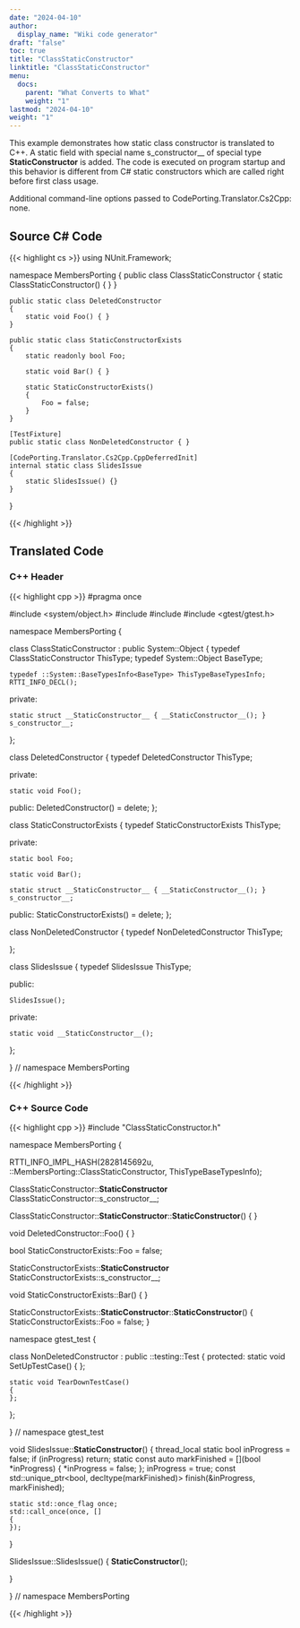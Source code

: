 ```yaml
---
date: "2024-04-10"
author:
  display_name: "Wiki code generator"
draft: "false"
toc: true
title: "ClassStaticConstructor"
linktitle: "ClassStaticConstructor"
menu:
  docs:
    parent: "What Converts to What"
    weight: "1"
lastmod: "2024-04-10"
weight: "1"
---
```


This example demonstrates how static class constructor is translated to C++. A static field with special name s_constructor__ of special type __StaticConstructor__ is added. The code is executed on program startup and this behavior is different from C# static constructors which are called right before first class usage.

Additional command-line options passed to CodePorting.Translator.Cs2Cpp: none.

## Source C# Code ##

{{< highlight cs >}}
using NUnit.Framework;


namespace MembersPorting
{
    public class ClassStaticConstructor
    {
        static ClassStaticConstructor()
        {
        }
    }

    public static class DeletedConstructor
    {
        static void Foo() { }
    }

    public static class StaticConstructorExists
    {
        static readonly bool Foo;

        static void Bar() { }

        static StaticConstructorExists()
        {
            Foo = false;
        }
    }

    [TestFixture]
    public static class NonDeletedConstructor { }

    [CodePorting.Translator.Cs2Cpp.CppDeferredInit]
    internal static class SlidesIssue
    {
        static SlidesIssue() {}
    }
}

{{< /highlight >}}

## Translated Code ##

### C++ Header ###

{{< highlight cpp >}}
#pragma once

#include <system/object.h>
#include <mutex>
#include <memory>
#include <gtest/gtest.h>

namespace MembersPorting {

class ClassStaticConstructor : public System::Object
{
    typedef ClassStaticConstructor ThisType;
    typedef System::Object BaseType;
    
    typedef ::System::BaseTypesInfo<BaseType> ThisTypeBaseTypesInfo;
    RTTI_INFO_DECL();
    
private:

    static struct __StaticConstructor__ { __StaticConstructor__(); } s_constructor__;
    
};

class DeletedConstructor
{
    typedef DeletedConstructor ThisType;
    
private:

    static void Foo();
    
public:
    DeletedConstructor() = delete;
};

class StaticConstructorExists
{
    typedef StaticConstructorExists ThisType;
    
private:

    static bool Foo;
    
    static void Bar();
    
    static struct __StaticConstructor__ { __StaticConstructor__(); } s_constructor__;
    
public:
    StaticConstructorExists() = delete;
};

class NonDeletedConstructor
{
    typedef NonDeletedConstructor ThisType;
    
};

class SlidesIssue
{
    typedef SlidesIssue ThisType;
    
public:

    SlidesIssue();
    
private:

    static void __StaticConstructor__();
    
};

} // namespace MembersPorting



{{< /highlight >}}

### C++ Source Code ###

{{< highlight cpp >}}
#include "ClassStaticConstructor.h"

namespace MembersPorting {

RTTI_INFO_IMPL_HASH(2828145692u, ::MembersPorting::ClassStaticConstructor, ThisTypeBaseTypesInfo);

ClassStaticConstructor::__StaticConstructor__ ClassStaticConstructor::s_constructor__;

ClassStaticConstructor::__StaticConstructor__::__StaticConstructor__()
{
}

void DeletedConstructor::Foo()
{
}

bool StaticConstructorExists::Foo = false;

StaticConstructorExists::__StaticConstructor__ StaticConstructorExists::s_constructor__;

void StaticConstructorExists::Bar()
{
}

StaticConstructorExists::__StaticConstructor__::__StaticConstructor__()
{
    StaticConstructorExists::Foo = false;
}

namespace gtest_test
{

class NonDeletedConstructor : public ::testing::Test
{
protected:
    static void SetUpTestCase()
    {
    };
    
    static void TearDownTestCase()
    {
    };
    
};

} // namespace gtest_test

void SlidesIssue::__StaticConstructor__()
{
    thread_local static bool inProgress = false;
    if (inProgress) return;
    static const auto markFinished = [](bool *inProgress) { *inProgress = false; };
    inProgress = true;
    const std::unique_ptr<bool, decltype(markFinished)> finish(&inProgress, markFinished);
    
    static std::once_flag once;
    std::call_once(once, []
    {
    });
}

SlidesIssue::SlidesIssue()
{
    __StaticConstructor__();
    
}

} // namespace MembersPorting

{{< /highlight >}}
